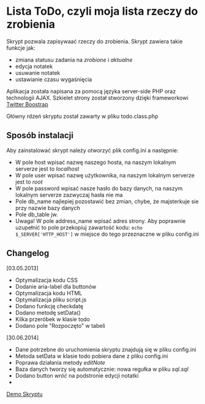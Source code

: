 ﻿Lista ToDo, czyli moja lista rzeczy do zrobienia
=========================

Skrypt pozwala zapisywaać rzeczy do zrobienia. Skrypt zawiera takie funkcje jak:
- zmiana statusu zadania na *zrobione* i *aktualne*
- edycja notatek
- usuwanie notatek
- ustawianie czasu wygaśnięcia

Aplikacja została napisana za pomocą języka server-side PHP oraz technologii AJAX. Szkielet strony został stworzony dzięki frameworkowi [Twitter Boostrap](http://getbootstrap.com/2.3.2/)

Główny rdzeń skryptu został zawarty w pliku todo.class.php


Sposób instalacji
-----------------

Aby zainstalować skrypt należy otworzyć plik config.ini a następnie:
- W pole host wpisać nazwę naszego hosta, na naszym lokalnym serverze jest to *localhost*
- W pole user wpisać nazwę użytkownika, na naszym lokalnym serverze jest to *root*
- W pole password wpisać nasze hasło do bazy danych, na naszym lokalnym serverze zazwyczaj hasła nie ma
- Pole db_name najlepiej pozostawić bez zmian, chybe, że majsterkuje sie przy nazwie bazy danych
- Pole db_table jw. 
- Uwaga! W pole address_name wpisać adres strony. Aby poprawnie uzupełnić to pole przekopiuj zawartość kodu: `echo $_SERVER['HTTP_HOST']` w miejsce do tego przeznaczne w pliku config.ini

Changelog
--------
[03.05.2013]
- Optymalizacja kodu CSS
- Dodanie aria-label dla buttonów
- Optymalizacja kodu HTML
- Optymalizacja pliku script.js
- Dodano funkcję checkdatę
- Dodano metodę setData()
- Kilka przeróbek w klasie todo
- Dodano pole "Rozpoczęto" w tabeli 

[30.06.2014]
- Dane potrzebne do uruchomienia skryptu znajdują się w pliku config.ini
- Metoda setData w klasie todo pobiera dane z pliku config.ini
- Poprawa działania metody *editNote*
- Baza danych tworzy się automatycznie: nowa regułka w pliku *sql.sql*
- Dodano button *wróć* na podstronie edycji notatki
- 

[Demo Skryptu](http://skryptoteka.rynko.pl/moja-lista-todo-czyli-lista-rzeczy-do-zrobienia)
